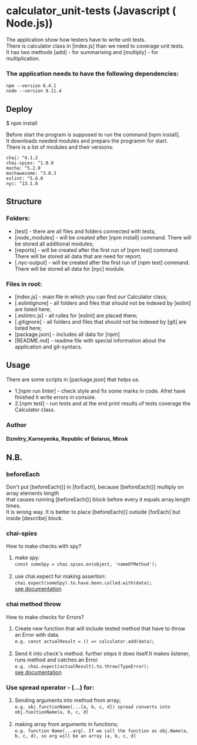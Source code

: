 # calculator_unit-tests (Javascript ( Node.js))

The application show how testers have to write unit tests.<br>
There is calculator class in [index.js] than we need to coverage unit tests.<br>
It has two methods [add] - for summarising and [multiply] - for multiplication.<br>

### The application needs to have the following dependencies:

    npm --version 6.4.1
    node --version 8.11.4

## Deploy
$ npm install

Before start the program is supposed to run the command [npm install].<br>
It downloads needed modules and prepars the programm for start.<br>
There is a list of modules and their versions:

    chai: ^4.1.2
    chai-spies: ^1.0.0
    mocha: ^5.2.0
    mochawesome: ^3.0.3
    eslint: ^5.6.0
    nyc: ^13.1.0

## Structure 
### Folders:

- [test] - there are all files and folders connected with tests;
- [node_modules] - will be created after [npm install] command. There will be stored all additional modules;
- [reports] - will be created after the first run of [npm test] command. There will be stored all data that are need for report;
- [.nyc-output] - will be created after the first run of [npm test] command. There will be stored all data for [nyc] module.

### Files in root:

- [index.js] - main file in which you can find our Calculator class;
- [.eslintignore] - all folders and files that should not be indexed by [eslint] are listed here;
- [.eslintrc.js] - all rulles for [eslint] are placed there;
- [.gitignore] -  all folders and files that should not be indexed by [git] are listed here;
- [package.json] - includes all data for [npm]
- [README.md] - readme file with special information about the application and git-syntacs. 

## Usage

There are some scripts in [package.json] that helps us.<br>

* 1.[npm run linter] - check style and fix some marks in code. Afret have finished it write errors in console.
* 2.[npm test] - run tests and at the end print results of tests coverage the Calculator class.

### Author
#### Dzmitry_Karneyenka, Republic of Belarus, Minsk

## N.B.
### beforeEach
Don't put [beforeEach()] in [forEach], because [beforeEach()] multiply on array elements length<br>
that causes running [beforeEach()] block before every it equals array.length times.<br>
It is wrong way. It is better to place [beforeEach()] outside [forEach] but inside [describe] block.

### chai-spies
How to make checks with spy?<br>
 1. make spy: <br>
`const someSpy = chai.spies.on(object, 'nameOfMethod');`<br><br>
 2. use chai.expect for making assertion:<br>
`chai.expect(someSpy).to.have.been.called.with(data);`<br>
[see documentation](http://www.chaijs.com/plugins/chai-spies/)<br>

### chai method throw
How to make checks for Errors?<br>
1. Create new function that will include tested method that have to throw an Error with data.<br>
`e.g. const actualResult = () => calculator.add(data);`<br><br>
2. Send it into check's method. further steps it does itself.It makes listener, runs method and catches an Error.<br>
`e.g. chai.expect(actualResult).to.throw(TypeError);`<br>
[see documentation](https://www.chaijs.com/api/bdd/#method_throw)<br>

### Use spread operator - (...) for:
1. Sending arguments into method from array;<br>
`e.g. obj.functionName(...[a, b, c, d]) spread converts into obj.functionName(a, b, c, d) `<br><br>
2. making array from arguments in functions;<br>
`e.g. function Name(...arg). If we call the function as obj.Name(a, b, c, d), so arg will be an array [a, b, c, d]`<br>


